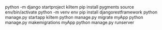 <!-- criar projeto -->
python -m django startproject kiItem 
pip install pygments 
source env/bin/activate
python -m venv env
pip install djangorestframework
python manage.py startapp kiItem
python manage.py migrate myApp
python manage.py makemigrations myApp 
python manage.py runserver